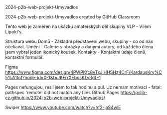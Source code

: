 2024-p2b-web-projekt-Umyvadlos

2024-p2b-web-projekt-Umyvadlos created by GitHub Classroom

Tento web je zaměřen na ukázku amatérských děl skupiny VLP - Vilém Lipold's.

Struktura webu Domů - Základní představení webu, skupiny - co od nás očekavat. Umění - Galerie s obrázky a danými autory, od každého člena jsem vybral jeden ikonický kousek. Kontakty - Kontaktní údaje členů, kontaktní formulář.

Figma https://www.figma.com/design/4PWPKfc8vTxJlHHSHz4CrF/KardausKry%C5%A1tof?node-id=0-1&t=JKFrrXEbosKLvRdL-1



Pages nefungujou, resil jsem to tak hodinu a pul. Uz nemam motivaci - fatal: pathspec 'remote' did not match any files
Github Pages https://pslib-cz.github.io/2024-p2b-web-projekt-Umyvadlos/

Swiper https://www.youtube.com/watch?v=hf2-jaS4wlE
